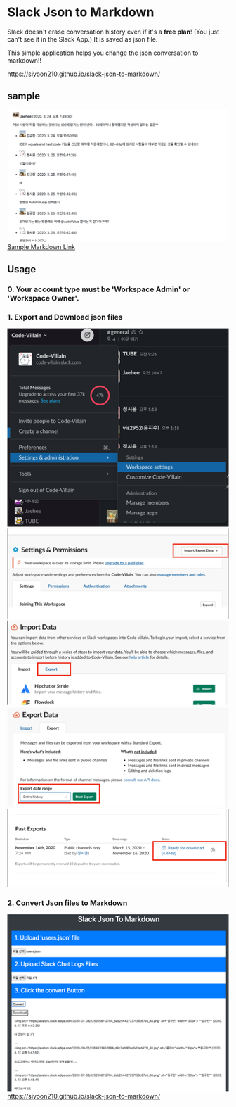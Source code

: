 # Slack Json to Markdown
Slack doesn't erase conversation history even if it's a **free plan**! (You just can't see it in the Slack App.) It is saved as json file.

This simple application helps you change the json conversation to markdown!!

https://siyoon210.github.io/slack-json-to-markdown/

## sample
![sample](./img/sample.png)
[Sample Markdown Link](https://github.com/code-villain/effective-java/blob/master/keywords/keywords_backup.md)

## Usage
### 0. Your account type must be 'Workspace Admin' or 'Workspace Owner'.
### 1. Export and Download json files
![1](./img/1.png)
![2](./img/2.png)
![3](./img/3.png)
![4](./img/4.png)
![5](./img/5.png)

### 2. Convert Json files to Markdown
![converting sample](./img/converting-sample.png)
https://siyoon210.github.io/slack-json-to-markdown/
